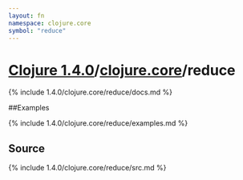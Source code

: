 ```yaml
---
layout: fn
namespace: clojure.core
symbol: "reduce"
---
```


# [Clojure 1.4.0](../../)/[clojure.core](../)/reduce

{% include 1.4.0/clojure.core/reduce/docs.md %}

##Examples

{% include 1.4.0/clojure.core/reduce/examples.md %}
## Source
{% include 1.4.0/clojure.core/reduce/src.md %}

